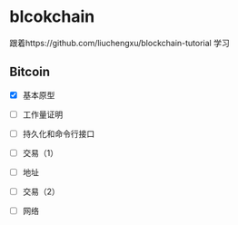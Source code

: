 # blcokchain
跟着https://github.com/liuchengxu/blockchain-tutorial 学习

## Bitcoin
- [X] 基本原型

- [ ] 工作量证明

- [ ] 持久化和命令行接口

- [ ] 交易（1）

- [ ] 地址

- [ ] 交易（2）

- [ ] 网络
